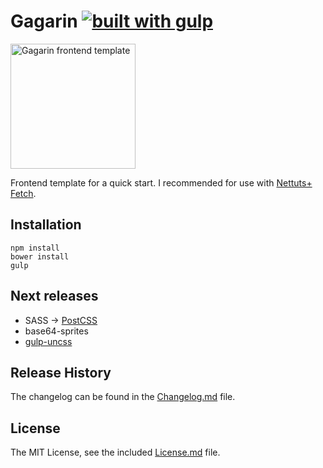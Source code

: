 # Gagarin [![built with gulp](https://lh3.googleusercontent.com/okKbd9IJmG6keSaeIY0_-egsHNt5rhip0XDfZzGickCFYYsW4WmiFqKxha1H2B8_CGdT7A=w1256-h813)](http://gulpjs.com)

<img width="200" height="200" src="https://raw.githubusercontent.com/neonick/gagarin/master/src/img/logo.png" title="Gagarin frontend template">

Frontend template for a quick start. I recommended for use with [Nettuts+ Fetch](http://code.tutsplus.com/articles/introducing-nettuts-fetch--net-23490).

## Installation

```
npm install
bower install
gulp
```

## Next releases

- SASS → [PostCSS](https://github.com/postcss/postcss "PostCSS")
- base64-sprites
- [gulp-uncss](https://github.com/ben-eb/gulp-uncss "gulp-uncss") 

## Release History

The changelog can be found in the [Changelog.md](Changelog.md) file.

## License

The MIT License, see the included [License.md](License.md) file.